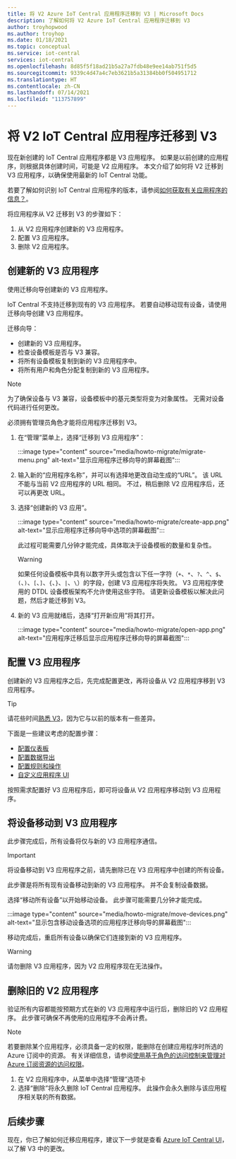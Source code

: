 ```yaml
---
title: 将 V2 Azure IoT Central 应用程序迁移到 V3 | Microsoft Docs
description: 了解如何将 V2 Azure IoT Central 应用程序迁移到 V3
author: troyhopwood
ms.author: troyhop
ms.date: 01/18/2021
ms.topic: conceptual
ms.service: iot-central
services: iot-central
ms.openlocfilehash: 8d85f5f18ad21b5a27a7fdb48e9ee14ab751f5d5
ms.sourcegitcommit: 9339c4d47a4c7eb3621b5a31384bb0f504951712
ms.translationtype: HT
ms.contentlocale: zh-CN
ms.lasthandoff: 07/14/2021
ms.locfileid: "113757899"
---
```

# <a name="migrate-your-v2-iot-central-application-to-v3"></a>将 V2 IoT Central 应用程序迁移到 V3

现在新创建的 IoT Central 应用程序都是 V3 应用程序。 如果是以前创建的应用程序，则根据具体创建时间，可能是 V2 应用程序。 本文介绍了如何将 V2 迁移到 V3 应用程序，以确保使用最新的 IoT Central 功能。

若要了解如何识别 IoT Central 应用程序的版本，请参阅[如何获取有关应用程序的信息？](howto-faq.yml#how-do-i-get-information-about-my-application-)。

将应用程序从 V2 迁移到 V3 的步骤如下：

1. 从 V2 应用程序创建新的 V3 应用程序。
1. 配置 V3 应用程序。
1. 删除 V2 应用程序。

## <a name="create-a-new-v3-application"></a>创建新的 V3 应用程序

使用迁移向导创建新的 V3 应用程序。

IoT Central 不支持迁移到现有的 V3 应用程序。 若要自动移动现有设备，请使用迁移向导创建 V3 应用程序。

迁移向导：

- 创建新的 V3 应用程序。
- 检查设备模板是否与 V3 兼容。
- 将所有设备模板复制到新的 V3 应用程序中。
- 将所有用户和角色分配复制到新的 V3 应用程序。

> [!NOTE]
> 为了确保设备与 V3 兼容，设备模板中的基元类型将变为对象属性。 无需对设备代码进行任何更改。

必须拥有管理员角色才能将应用程序迁移到 V3。

1. 在“管理”菜单上，选择“迁移到 V3 应用程序”：

    :::image type="content" source="media/howto-migrate/migrate-menu.png" alt-text="显示应用程序迁移向导的屏幕截图":::

1. 输入新的“应用程序名称”，并可以有选择地更改自动生成的“URL”。 该 URL 不能与当前 V2 应用程序的 URL 相同。 不过，稍后删除 V2 应用程序后，还可以再更改 URL。

1. 选择“创建新的 V3 应用”。

    :::image type="content" source="media/howto-migrate/create-app.png" alt-text="显示应用程序迁移向导中选项的屏幕截图":::

    此过程可能需要几分钟才能完成，具体取决于设备模板的数量和复杂性。

    > [!Warning]
    > 如果任何设备模板中具有以数字开头或包含以下任一字符（`+`、`*`、`?`、`^`、`$`、`(`、`)`、`[`、`]`、`{`、`}`、`|`、`\`）的字段，创建 V3 应用程序将失败。 V3 应用程序使用的 DTDL 设备模板架构不允许使用这些字符。 请更新设备模板以解决此问题，然后才能迁移到 V3。

1. 新的 V3 应用就绪后，选择“打开新应用”将其打开。

    :::image type="content" source="media/howto-migrate/open-app.png" alt-text="应用程序迁移后显示应用程序迁移向导的屏幕截图":::

## <a name="configure-the-v3-application"></a>配置 V3 应用程序

创建新的 V3 应用程序之后，先完成配置更改，再将设备从 V2 应用程序移到 V3 应用程序。

> [!TIP]
> 请花些时间[熟悉 V3](overview-iot-central-tour.md#navigate-your-application)，因为它与以前的版本有一些差异。

下面是一些建议考虑的配置步骤：

- [配置仪表板](howto-manage-dashboards.md)
- [配置数据导出](howto-export-data.md)
- [配置规则和操作](quick-configure-rules.md)
- [自定义应用程序 UI](howto-customize-ui.md)

按照需求配置好 V3 应用程序后，即可将设备从 V2 应用程序移动到 V3 应用程序。

## <a name="move-your-devices-to-the-v3-application"></a>将设备移动到 V3 应用程序

此步骤完成后，所有设备将仅与新的 V3 应用程序通信。

> [!IMPORTANT]
> 将设备移动到 V3 应用程序之前，请先删除已在 V3 应用程序中创建的所有设备。

此步骤是将所有现有设备移动到新的 V3 应用程序。 并不会复制设备数据。

选择“移动所有设备”以开始移动设备。 此步骤可能需要几分钟才能完成。

:::image type="content" source="media/howto-migrate/move-devices.png" alt-text="显示包含移动设备选项的应用程序迁移向导的屏幕截图":::

移动完成后，重启所有设备以确保它们连接到新的 V3 应用程序。

> [!WARNING]
> 请勿删除 V3 应用程序，因为 V2 应用程序现在无法操作。

## <a name="delete-your-old-v2-application"></a>删除旧的 V2 应用程序

验证所有内容都能按预期方式在新的 V3 应用程序中运行后，删除旧的 V2 应用程序。 此步骤可确保不再使用的应用程序不会再计费。

> [!Note]
> 若要删除某个应用程序，必须具备一定的权限，能删除在创建应用程序时所选的 Azure 订阅中的资源。 有关详细信息，请参阅[使用基于角色的访问控制来管理对 Azure 订阅资源的访问权限](../../role-based-access-control/role-assignments-portal.md)。

1. 在 V2 应用程序中，从菜单中选择“管理”选项卡
2. 选择“删除”将永久删除 IoT Central 应用程序。 此操作会永久删除与该应用程序相关联的所有数据。

## <a name="next-steps"></a>后续步骤

现在，你已了解如何迁移应用程序，建议下一步就是查看 [Azure IoT Central UI](overview-iot-central-tour.md)，以了解 V3 中的更改。